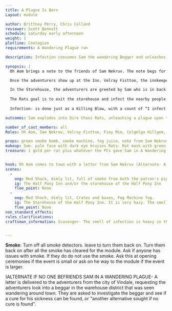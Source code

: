 ```yaml
---
title: A Plague Is Born
Layout: module

author: Brittney Perry, Chris Colland
reviewer: Scott Bennett
schedule: saturday early afternoon
weight: 1
plotline: Contagion 
requirements: A Wandering Plague ran

description: Infection consumes Sam the wandering Begger and unleashes a horde of Giant Rats upon the Half Pony Inn.

synopsis: |
  Oh Aom brings a note to the friends of Sam Nekruv. The note begs for them to come to the Half Pony Inn at once because his coughing is has gotten much worse. 

  Once the adventurers show up at the Inn. Velray Fisttoe, the innkeeper admits to letting a sick man stay in their storehouse for free because they felt bad for him. They will say that the storehouse is unlocked if the adventurers wish to go back there and they are free to do so. There are patrons in the Inn playing cards.

  In the Storehouse, the adventurers are greeted by Sam who is in back of the storehouse and coughing worse than was in town (NPCs for the Dire Rats are outside the side door). Sam begs for them to not get too close. He request that the players take down a letter to be delivered to his estranged Daughter Ruth, "Dear Ruth. I have not been the best (cough) father. But I want(cough) you (cough) (cough)". He then erupts in a fit of coughing. As he continuously coughs, a green smoke bomb is set off in front of him. Once the smoke is heavy enough, npcs enter though back door hidden by the smoke.  Sam collapses inside his robes with a shriek of pain, and Dire Chaos Rats emerge (ONE I EXPLODE FROM THE CORPSE... in unison) (Sound Effect- Rat squeaks after emerge)
    
  The Rats goal is to exit the storehouse and infect the nearby people. They will take an erratic but steady route to the door, will attack if blocked or hindered, and exit. The NPCs are to go around the building, go out of game, and re-enter from the back door. They need to gather at the robe pile for everyone to respawn. They are to wait until all the NPCs are back at the robes and then count again (ONE I EXPLODE FROM THE CORPSE... in unison) Continue until there have approximately 30 spawns. The mod marshal needs to keep a rough count of how may rats escape. If more than 15 rats escape, the module "The Plague is Upon You" can be ran.
  
  Infection- is done just as a Killing Blow, with a count of “I infect you 1, I infect you 2, I infect you 3.” 

outcomes: Sam explodes into Dire Chaos Rats, unleashing a plague upon the land.

number_of_cast_members: all
Roles: Oh Aom, Sam Nekrov, Velray Fisttoe, Fiey Mim, Colgelga Hillgem, Dolthrum Coldheart,  Dire Chaos Rat (approx 30 spawns)

props: green smoke bomb, smoke machine, fog juice, note from Sam Nekruv, Letter from Vindale City (Alternate),speaker, Sound Effect- Rats squeaking, Half Pony Inn Sign
makeup: Sam- pale face with dark eye bruises Rats- Rat mask with green markings, black tabard with green sash
treasure: 1 gold per rat plus whatever the PCs gave Sam in A Wandering Plague (robe must be searched to retrieve)


hook: Oh Aom comes to town with a letter from Sam Nekruv (Alternate- A letter is delivered to the PCs asking them to take care of Sam one way or another)
scenes: 
  - 
    oog: Mod Shack, dimly lit, full of smoke from both the patron's pipes and a faulty fireplace, and smelling sour.
    ig: The Half Pony Inn and/or the storehouse of the Half Pony Inn
    flee_point: None
  - 
    oog: Mod Shack, dimly lit, Crates and boxes, Fog Machine fog. 
    ig: The Storehouse of the Half Pony Inn. It is very hazy. The smell of infection is apparent to all that can smell the haze (i.e, you smell the fog, you smell the infection).  If there happens to be a Scavenger in the group, they will be driven from the area by the smell of infection.
    flee_point: None
non_standard_effects: 
rules_clarifications: 
craftsman_information: Scavenger- The smell of infection is heavy in the air. It almost drives you from the room. (the infection is represented by the hazy smoke.)


---
```


**Smoke**: Turn off all smoke detectors. leave to turn them back on. Turn them back on after all the smoke has cleared for the module. Ask if anyone has issues with smoke. If they do do not use the smoke. Ask this at opening ceremonies if the event is small or ask on he way to the module if the event is larger. 

  (ALTERNATE IF NO ONE BEFRIENDS SAM IN A WANDERING PLAGUE- A letter is delivered to the adventurers from the city of Vindale, requesting the adventurers look into a beggar in the warehouse district that was seen wandering around town. They are asked to investigate the beggar and see if a cure for his sickness can be found, or "another alternative sought if no cure is found". 
